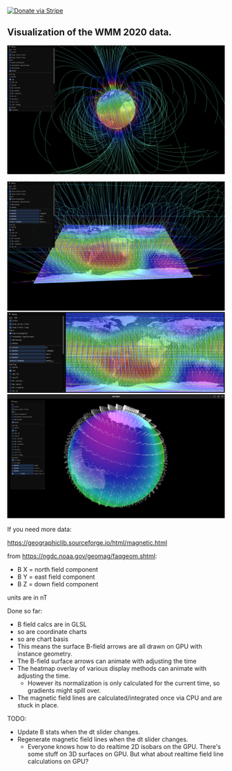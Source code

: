 [![Donate via Stripe](https://img.shields.io/badge/Donate-Stripe-green.svg)](https://buy.stripe.com/00gbJZ0OdcNs9zi288)<br>

## Visualization of the WMM 2020 data.

![alt text](pics/pic4.png)

![alt text](pics/pic3.png)
![alt text](pics/pic2.png)
![alt text](pics/pic1.png)

If you need more data:

https://geographiclib.sourceforge.io/html/magnetic.html

from https://ngdc.noaa.gov/geomag/faqgeom.shtml:

- B X = north field component
- B Y = east field component
- B Z = down field component

units are in nT

Done so far:
- B field calcs are in GLSL
- so are coordinate charts
- so are chart basis
- This means the surface B-field arrows are all drawn on GPU with instance geometry.
- The B-field surface arrows can animate with adjusting the time
- The heatmap overlay of various display methods can animate with adjusting the time.
	- However its normalization is only calculated for the current time, so gradients might spill over.
- The magnetic field lines are calculated/integrated once via CPU and are stuck in place.

TODO:
- Update B stats when the dt slider changes.
- Regenerate magnetic field lines when the dt slider changes.
	- Everyone knows how to do realtime 2D isobars on the GPU.  There's some stuff on 3D surfaces on GPU.  But what about realtime field line calculations on GPU?
